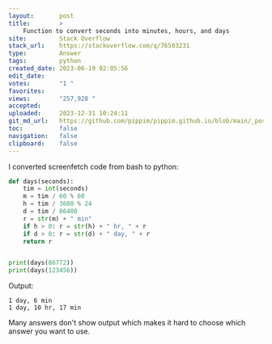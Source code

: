 ```yaml
---
layout:       post
title:        >
    Function to convert seconds into minutes, hours, and days
site:         Stack Overflow
stack_url:    https://stackoverflow.com/q/76503231
type:         Answer
tags:         python
created_date: 2023-06-19 02:05:56
edit_date:    
votes:        "1 "
favorites:    
views:        "257,928 "
accepted:     
uploaded:     2023-12-31 10:24:11
git_md_url:   https://github.com/pippim/pippim.github.io/blob/main/_posts/2023/2023-06-19-Function-to-convert-seconds-into-minutes_-hours_-and-days.md
toc:          false
navigation:   false
clipboard:    false
---
```


I converted screenfetch code from bash to python:

```python
def days(seconds):
    tim = int(seconds)
    m = tim / 60 % 60
    h = tim / 3600 % 24
    d = tim / 86400
    r = str(m) + " min"
    if h > 0: r = str(h) + " hr, " + r
    if d > 0: r = str(d) + " day, " + r
    return r


print(days(86772))
print(days(123456))
```

Output:

``` shell
1 day, 6 min
1 day, 10 hr, 17 min
```

Many answers don't show output which makes it hard to choose which answer you want to use.
